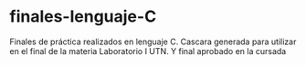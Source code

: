 # finales-lenguaje-C
Finales de práctica realizados en lenguaje C.
Cascara generada para utilizar en el final de la materia Laboratorio I UTN. Y final aprobado en la cursada
